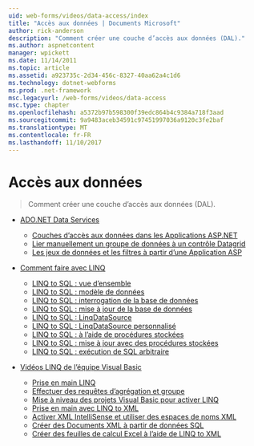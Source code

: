 ```yaml
---
uid: web-forms/videos/data-access/index
title: "Accès aux données | Documents Microsoft"
author: rick-anderson
description: "Comment créer une couche d’accès aux données (DAL)."
ms.author: aspnetcontent
manager: wpickett
ms.date: 11/14/2011
ms.topic: article
ms.assetid: a923735c-2d34-456c-8327-40aa62a4c1d6
ms.technology: dotnet-webforms
ms.prod: .net-framework
msc.legacyurl: /web-forms/videos/data-access
msc.type: chapter
ms.openlocfilehash: a5372b97b598300f39edc864b4c9384a718f3aad
ms.sourcegitcommit: 9a9483aceb34591c97451997036a9120c3fe2baf
ms.translationtype: MT
ms.contentlocale: fr-FR
ms.lasthandoff: 11/10/2017
---
```

<a name="data-access"></a>Accès aux données
====================
> Comment créer une couche d’accès aux données (DAL).


- [ADO.NET Data Services](adonet-data-services/index.md)

    - [Couches d’accès aux données dans les Applications ASP.NET](adonet-data-services/data-access-layers-in-aspnet-applications.md)
    - [Lier manuellement un groupe de données à un contrôle Datagrid](adonet-data-services/how-to-manually-bind-a-dataset-to-a-datagrid.md)
    - [Les jeux de données et les filtres à partir d’une Application ASP](adonet-data-services/how-to-work-with-datasets-and-filters-from-an-asp-application.md)
- [Comment faire avec LINQ](how-do-i-with-linq/index.md)

    - [LINQ to SQL : vue d’ensemble](how-do-i-with-linq/how-do-i-linq-to-sql-overview.md)
    - [LINQ to SQL : modèle de données](how-do-i-with-linq/how-do-i-linq-to-sql-data-model.md)
    - [LINQ to SQL : interrogation de la base de données](how-do-i-with-linq/how-do-i-linq-to-sql-querying-the-database.md)
    - [LINQ to SQL : mise à jour de la base de données](how-do-i-with-linq/how-do-i-linq-to-sql-updating-the-database.md)
    - [LINQ to SQL : LinqDataSource](how-do-i-with-linq/how-do-i-linq-to-sql-linqdatasource.md)
    - [LINQ to SQL : LinqDataSource personnalisé](how-do-i-with-linq/how-do-i-linq-to-sql-custom-linqdatasource.md)
    - [LINQ to SQL : à l’aide de procédures stockées](how-do-i-with-linq/how-do-i-linq-to-sql-using-stored-procedures.md)
    - [LINQ to SQL : mise à jour avec des procédures stockées](how-do-i-with-linq/how-do-i-linq-to-sql-updating-with-stored-procedures.md)
    - [LINQ to SQL : exécution de SQL arbitraire](how-do-i-with-linq/how-do-i-linq-to-sql-executing-arbitrary-sql.md)
- [Vidéos LINQ de l’équipe Visual Basic](linq-videos-from-the-vb-team/index.md)

    - [Prise en main LINQ](linq-videos-from-the-vb-team/how-do-i-get-started-with-linq.md)
    - [Effectuer des requêtes d’agrégation et groupe](linq-videos-from-the-vb-team/how-do-i-perform-group-and-aggregate-queries.md)
    - [Mise à niveau des projets Visual Basic pour activer LINQ](linq-videos-from-the-vb-team/how-do-i-upgrade-visual-basic-projects-to-enable-linq.md)
    - [Prise en main avec LINQ to XML](linq-videos-from-the-vb-team/how-do-i-get-started-with-linq-to-xml.md)
    - [Activer XML IntelliSense et utiliser des espaces de noms XML](linq-videos-from-the-vb-team/how-do-i-enable-xml-intellisense-and-use-xml-namespaces.md)
    - [Créer des Documents XML à partir de données SQL](linq-videos-from-the-vb-team/how-do-i-create-xml-documents-from-sql-data.md)
    - [Créer des feuilles de calcul Excel à l’aide de LINQ to XML](linq-videos-from-the-vb-team/how-do-i-create-excel-spreadsheets-using-linq-to-xml.md)
